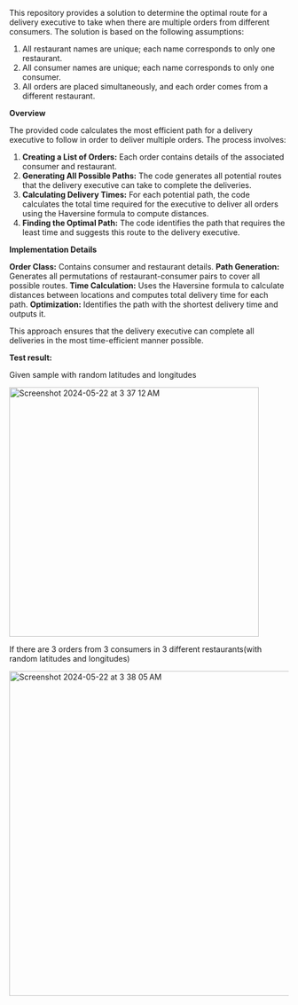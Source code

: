 This repository provides a solution to determine the optimal route for a delivery executive to take when there are multiple orders from different consumers. The solution is based on the following assumptions:

1. All restaurant names are unique; each name corresponds to only one restaurant.
2. All consumer names are unique; each name corresponds to only one consumer.
3. All orders are placed simultaneously, and each order comes from a different restaurant.


**Overview**

The provided code calculates the most efficient path for a delivery executive to follow in order to deliver multiple orders. The process involves:

1. **Creating a List of Orders:** Each order contains details of the associated consumer and restaurant.
2. **Generating All Possible Paths:** The code generates all potential routes that the delivery executive can take to complete the deliveries.
3. **Calculating Delivery Times:** For each potential path, the code calculates the total time required for the executive to deliver all orders using the Haversine formula to compute distances.
4. **Finding the Optimal Path:** The code identifies the path that requires the least time and suggests this route to the delivery executive.

**Implementation Details**

**Order Class:** Contains consumer and restaurant details.
**Path Generation:** Generates all permutations of restaurant-consumer pairs to cover all possible routes.
**Time Calculation:** Uses the Haversine formula to calculate distances between locations and computes total delivery time for each path.
**Optimization:** Identifies the path with the shortest delivery time and outputs it.

This approach ensures that the delivery executive can complete all deliveries in the most time-efficient manner possible.


**Test result:**

Given sample with random latitudes and longitudes

<img width="450" alt="Screenshot 2024-05-22 at 3 37 12 AM" src="https://github.com/praveen-lpk/BestRouteProblem/assets/59311248/db1f909d-f7d7-42c2-a737-d41e2cdbe6ea">



If there are 3 orders from 3 consumers in 3 different restaurants(with random latitudes and longitudes)


<img width="586" alt="Screenshot 2024-05-22 at 3 38 05 AM" src="https://github.com/praveen-lpk/BestRouteProblem/assets/59311248/331761e3-fd8e-479a-972d-49f1e3cf9b5a">
